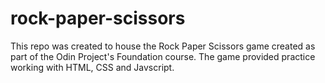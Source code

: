 # rock-paper-scissors

This repo was created to house the Rock Paper Scissors game created as part of the Odin Project's Foundation course. The game provided practice working with HTML, CSS and Javscript.